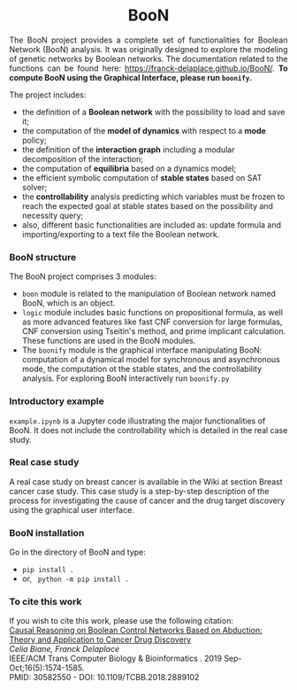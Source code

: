 
<h1 style="text-align:center">BooN</h1>
<p style="text-align:justify">The BooN project provides a complete set of functionalities for Boolean Network (BooN) analysis. 
It was originally designed to explore the modeling of genetic networks by Boolean networks.
The documentation related to the functions can be found here: <a href="https://franck-delaplace.github.io/BooN/"> 
https://franck-delaplace.github.io/BooN/</a>. 
 <b> To compute BooN using the Graphical Interface, please run <code>boonify</code>.</b>


The project includes:</p>
 <ul>
 <li> the definition of a <b>Boolean network</b> with the possibility to load and save it; </li>
 <li> the computation of the <b>model of dynamics</b> with respect to a <b>mode</b> policy; </li>
 <li> the definition of the <b>interaction graph</b> including a modular decomposition of the interaction; </li>
 <li> the computation of <b> equilibria</b> based on a dynamics model; </li>
 <li> the efficient symbolic computation of <b>stable states</b> based on SAT solver; </li>
 <li> the <b>controllability</b> analysis predicting which variables must be frozen 
  to reach the expected goal at stable states based on the possibility and necessity query;</li>
 <li>also, different basic functionalities are included as: update formula and importing/exporting to a text file the Boolean network. </li>
 </ul>
<h3> BooN structure </h3>
<p>The BooN project comprises 3 modules:</p>
<ul>
<li> <code>boon</code> module is related to the manipulation of Boolean network named BooN, which is an object.</li>
<li> <code>logic</code> module includes basic functions on propositional formula,
as well as more advanced features like fast CNF conversion for large formulas, CNF conversion using Tseitin's method, 
and prime implicant calculation. These functions are used in the BooN modules. </li>
<li> The <code>boonify</code> module is the graphical interface manipulating BooN:
computation of a dynamical model for synchronous and asynchronous mode, the computation ot the stable states, and 
the controllability analysis. For exploring BooN interactively run <code>boonify.py</code></li>
</ul>

<h3> Introductory example </h3>
<code>example.ipynb</code> is a Jupyter code illustrating the major functionalities of BooN. It does not include the controllability which is detailed in the real case study. 

<h3> Real case study </h3>
A real case study on breast cancer is available in the Wiki at  section
Breast cancer case study. 
This case study is a step-by-step description of the process for investigating the cause of cancer and the drug target discovery using the graphical user interface.

<H3>BooN installation</H3>
Go in the directory of BooN and type: 
<ul>
<li> <code>pip install .</code>  </li>
<li> or,  <code> python -m pip install .</code></li>
</ul>

<H3> To cite this work</H3>
If you wish to cite this work, please use the following citation:<br>
<a href="https://pubmed.ncbi.nlm.nih.gov/30582550/"> Causal Reasoning on Boolean Control Networks Based on Abduction: Theory and Application to Cancer Drug Discovery</a>
<br/>
<i> Celia Biane, Franck Delaplace</i>
<br>
IEEE/ACM Trans Computer Biology & Bioinformatics
. 2019 Sep-Oct;16(5):1574-1585. 
<br>
PMID: 30582550 - DOI: 10.1109/TCBB.2018.2889102

